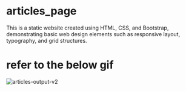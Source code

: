 # articles_page
This is a static website created using HTML, CSS, and Bootstrap, demonstrating basic web design elements such as responsive layout, typography, and grid structures. 
# refer to the below gif
![articles-output-v2](https://github.com/user-attachments/assets/5cc4c3a7-9446-4053-895e-801931e496fc)
